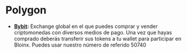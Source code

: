 # Polygon

* [**Bybit**](https://partner.bybit.com/b/Bloinx)**:** Exchange global en el que puedes comprar y vender criptomonedas con diversos medios de pago. Una vez que hayas comprado deberás transferir sus tokens a tu wallet para participar en Bloinx. Puedes usar nuestro número de referido 50740

